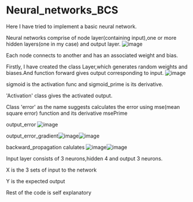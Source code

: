 # Neural_networks_BCS
Here I have tried to implement a basic neural network.

Neural networks comprise of node layer(containing input),one or more hidden layers(one in my case) and output layer.
![image](https://user-images.githubusercontent.com/96648258/179774169-63328fbc-d9fe-45d2-99de-fdbaff04b4c3.png)

Each node connects to another and has an associated weight and bias.

Firstly, I have created the class Layer,which generates random weights and biases.And function forward gives output corresponding to input.
![image](https://user-images.githubusercontent.com/96648258/179772386-7428371c-b864-491c-8921-5b3300facd07.png)

sigmoid is the activation func and sigmoid_prime is its derivative.

'Activation' class gives the activated output.

Class 'error' as the name suggests calculates the error using mse(mean square error) function and its derivative msePrime

output_error ![image](https://user-images.githubusercontent.com/96648258/179777312-d78b8305-8b22-4212-8d02-12ca648ef900.png)

output_error_gradient![image](https://user-images.githubusercontent.com/96648258/179777570-3139d90a-b673-4660-b58a-07db5fe30215.png)![image](https://user-images.githubusercontent.com/96648258/179777634-0936dda1-1340-4921-837e-1e882fecb094.png)

backward_propagation calulates ![image](https://user-images.githubusercontent.com/96648258/179778305-f79f3076-61b1-41f1-a9d0-e3540daf4935.png)![image](https://user-images.githubusercontent.com/96648258/179778674-9d076e87-88a6-420c-a1ca-b365dd080f75.png)

Input layer consists of 3 neurons,hidden 4 and output 3 neurons.

X is the 3 sets of input to the network

Y is the expected output

Rest of the code is self explanatory
